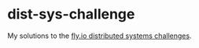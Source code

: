 # dist-sys-challenge
My solutions to the [fly.io distributed systems challenges](https://fly.io/dist-sys). 

